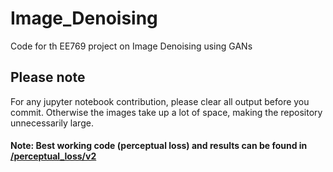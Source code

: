 # Image_Denoising

Code for th EE769 project on Image Denoising using GANs

## Please note

For any jupyter notebook contribution, please clear all output before you commit. Otherwise the images take up a lot of space, making the repository unnecessarily large.

#### Note: Best working code (perceptual loss) and results can be found in [/perceptual_loss/v2](https://github.com/nivedk/Image_Denoising/tree/master/perceptual_loss/v2) 
